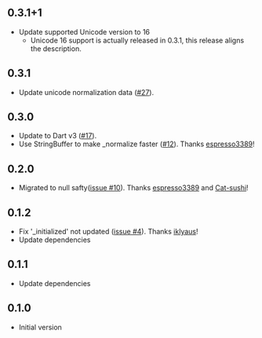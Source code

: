 ## 0.3.1+1

- Update supported Unicode version to 16
  - Unicode 16 support is actually released in 0.3.1, this release aligns the description.

## 0.3.1

- Update unicode normalization data ([#27](https://github.com/yshrsmz/unorm-dart/pull/27)).

## 0.3.0

- Update to Dart v3 ([#17](https://github.com/yshrsmz/unorm-dart/pull/17)).
- Use StringBuffer to make _normalize faster ([#12](https://github.com/yshrsmz/unorm-dart/pull/12)). Thanks [espresso3389](https://github.com/espresso3389)!

## 0.2.0

- Migrated to null safty([issue #10](https://github.com/yshrsmz/unorm-dart/issues/10)). Thanks [espresso3389](https://github.com/espresso3389) and [Cat-sushi](https://github.com/Cat-sushi)!

## 0.1.2

- Fix '_initialized' not updated ([issue #4](https://github.com/yshrsmz/unorm-dart/issues/4)). Thanks [iklyaus](https://github.com/iklyaus)!
- Update dependencies

## 0.1.1

- Update dependencies

## 0.1.0

- Initial version
